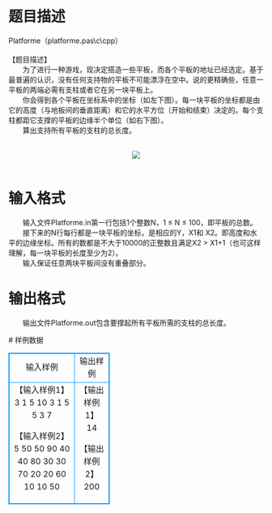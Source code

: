 # 

 
 # 题目描述 
<p>
Platforme（platforme.pas\c\cpp）<br><br>【题目描述】<br>　　为了进行一种游戏，现决定搭造一些平板，而各个平板的地址已经选定。基于最普遍的认识，没有任何支持物的平板不可能漂浮在空中。说的更精确些，任意一平板的两端必需有支柱或者它在另一块平板上。<br>　　你会得到各个平板在坐标系中的坐标（如左下图）。每一块平板的坐标都是由它的高度（与地板间的垂直距离）和它的水平方位（开始和结束）决定的。每个支柱都距它支撑的平板的边缘半个单位（如右下图）。<br>　　算出支持所有平板的支柱的总长度。<br><br><center><img src="/source/joyoi/tyvj-3341/img/aHR0cDovL3d3dy5qb3lvaS5jbi9wcm9ibGVtL3R5dmotMzM0MS9wcm9ibGVtc19pbWFnZXMvMjExNi8xLmpwZw==.jpg"></img></center><br></p> 

 
 # 输入格式 
<p>
　　输入文件Platforme.in第一行包括1个整数N，1 ≤ N ≤ 100，即平板的总数。<br>　　接下来的N行每行都是一块平板的坐标，是相应的Y，X1和 X2。即高度和水平的边缘坐标。所有的数都是不大于10000的正整数且满足X2 > X1+1（也可这样理解，每一块平板的长度至少为2）。<br>　　输入保证任意两块平板间没有重叠部分。<br></p> 

 
 # 输出格式 
<p>
　　输出文件Platforme.out包含要撑起所有平板所需的支柱的总长度。</p> 
# 样例数据
<style>
        table,table tr th, table tr td { border:1px solid #0094ff; }
        table { width: 200px; min-height: 25px; line-height: 25px; text-align: center; border-collapse: collapse;}   
    </style>
<table>
	<tr>
		<td>输入样例</td>
		<td>输出样例</td>
	</tr>
<tr><td>【输入样例1】
3
1 5 10
3 1 5
5 3 7

【输入样例2】
5
50 50 90
40 40 80
30 30 70
20 20 60
10 10 50

</td><td>【输出样例1】
14

【输出样例2】
200</td></tr></table>
